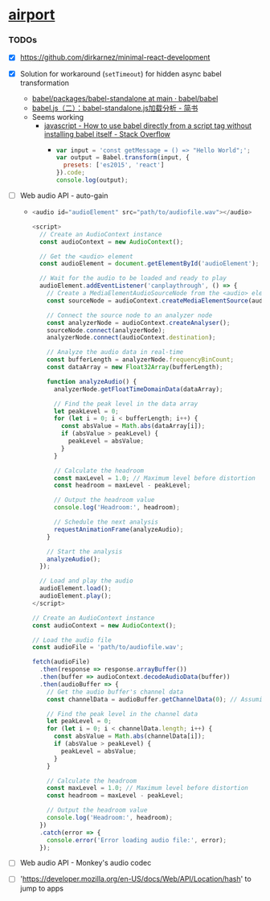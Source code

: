 [airport](https://dirkarnez.github.io/airport/)
===============================================
### TODOs
- [x] https://github.com/dirkarnez/minimal-react-development
- [x] Solution for workaround (`setTimeout`) for hidden async babel transformation
  - [babel/packages/babel-standalone at main · babel/babel](https://github.com/babel/babel/tree/main/packages/babel-standalone)
  - [babel.js（二）：babel-standalone.js加载分析 - 简书](https://www.jianshu.com/p/72e7f2475576)
  - Seems working
    - [javascript - How to use babel directly from a script tag without installing babel itself - Stack Overflow](https://stackoverflow.com/questions/37228247/how-to-use-babel-directly-from-a-script-tag-without-installing-babel-itself)
      - ```js
        var input = 'const getMessage = () => "Hello World";';
        var output = Babel.transform(input, {
          presets: ['es2015', 'react']
        }).code;
        console.log(output);
        ```
- [ ] Web audio API - auto-gain
  - ```js
    <audio id="audioElement" src="path/to/audiofile.wav"></audio>
    
    <script>
      // Create an AudioContext instance
      const audioContext = new AudioContext();
    
      // Get the <audio> element
      const audioElement = document.getElementById('audioElement');
    
      // Wait for the audio to be loaded and ready to play
      audioElement.addEventListener('canplaythrough', () => {
        // Create a MediaElementAudioSourceNode from the <audio> element
        const sourceNode = audioContext.createMediaElementSource(audioElement);
    
        // Connect the source node to an analyzer node
        const analyzerNode = audioContext.createAnalyser();
        sourceNode.connect(analyzerNode);
        analyzerNode.connect(audioContext.destination);
    
        // Analyze the audio data in real-time
        const bufferLength = analyzerNode.frequencyBinCount;
        const dataArray = new Float32Array(bufferLength);
    
        function analyzeAudio() {
          analyzerNode.getFloatTimeDomainData(dataArray);
    
          // Find the peak level in the data array
          let peakLevel = 0;
          for (let i = 0; i < bufferLength; i++) {
            const absValue = Math.abs(dataArray[i]);
            if (absValue > peakLevel) {
              peakLevel = absValue;
            }
          }
    
          // Calculate the headroom
          const maxLevel = 1.0; // Maximum level before distortion
          const headroom = maxLevel - peakLevel;
    
          // Output the headroom value
          console.log('Headroom:', headroom);
    
          // Schedule the next analysis
          requestAnimationFrame(analyzeAudio);
        }
    
        // Start the analysis
        analyzeAudio();
      });
    
      // Load and play the audio
      audioElement.load();
      audioElement.play();
    </script>
    ```
    ```js
    // Create an AudioContext instance
    const audioContext = new AudioContext();
    
    // Load the audio file
    const audioFile = 'path/to/audiofile.wav';
    
    fetch(audioFile)
      .then(response => response.arrayBuffer())
      .then(buffer => audioContext.decodeAudioData(buffer))
      .then(audioBuffer => {
        // Get the audio buffer's channel data
        const channelData = audioBuffer.getChannelData(0); // Assuming mono audio
    
        // Find the peak level in the channel data
        let peakLevel = 0;
        for (let i = 0; i < channelData.length; i++) {
          const absValue = Math.abs(channelData[i]);
          if (absValue > peakLevel) {
            peakLevel = absValue;
          }
        }
    
        // Calculate the headroom
        const maxLevel = 1.0; // Maximum level before distortion
        const headroom = maxLevel - peakLevel;
    
        // Output the headroom value
        console.log('Headroom:', headroom);
      })
      .catch(error => {
        console.error('Error loading audio file:', error);
      });
    ```
- [ ] Web audio API - Monkey's audio codec
- [ ] 'https://developer.mozilla.org/en-US/docs/Web/API/Location/hash' to jump to apps


